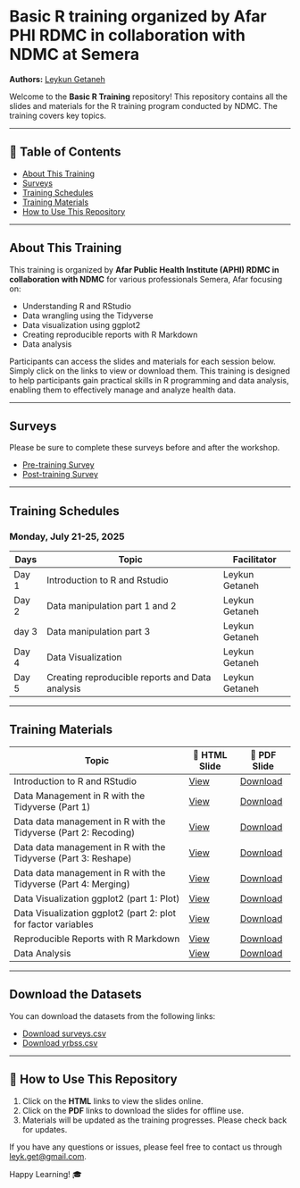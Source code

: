 # Basic R training organized by Afar PHI RDMC in collaboration with NDMC at Semera

**Authors:** [Leykun Getaneh](https://github.com/leykunget)  

Welcome to the **Basic R Training** repository! This repository contains all the slides and materials for the R training program conducted by NDMC. The training covers key topics.

---

## 📌 Table of Contents
- [About This Training](#about-this-training)
- [Surveys](#surveys)
- [Training Schedules](#training-schedules)
- [Training Materials](#training-materials)
- [How to Use This Repository](#how-to-use-this-repository)

---

## About This Training
This training is organized by **Afar Public Health Institute (APHI) RDMC in collaboration with NDMC** for various professionals Semera, Afar focusing on: 

- Understanding R and RStudio
- Data wrangling using the Tidyverse 
- Data visualization using ggplot2 
- Creating reproducible reports with R Markdown 
- Data analysis 

Participants can access the slides and materials for each session below. Simply click on the links to view or download them.
This training is designed to help participants gain practical skills in R programming and data analysis, enabling them to effectively manage and analyze health data.

---

## Surveys
Please be sure to complete these surveys before and after the workshop.

- [Pre-training Survey](https://forms.gle/Y4oyyewFZwW1fZhh6)
- [Post-training Survey]()

---

##  Training Schedules 

### Monday, July 21-25, 2025

| Days  | Topic | Facilitator |
|------|-----------------------------------------------|-------------|
| Day 1 | Introduction to R and Rstudio  | Leykun Getaneh|
| Day 2 | Data manipulation part 1 and 2 | Leykun Getaneh |
| day 3 | Data manipulation part 3  | Leykun Getaneh |
| Day 4 | Data Visualization | Leykun Getaneh |
| Day 5 | Creating reproducible reports and Data analysis | Leykun Getaneh|

---

##  Training Materials

| Topic  | 📂 HTML Slide | 📂 PDF Slide |
|--------------------------------------------|------------------------------------------------|------------------------------------------------|
| Introduction to R and RStudio | [View](https://leykungetaneh.quarto.pub/day_1/) | [Download]() |
| Data Management in R with the Tidyverse (Part 1) | [View]() | [Download]() |
| Data data management in R with the Tidyverse (Part 2: Recoding) | [View]() | [Download]() |
| Data data management in R with the Tidyverse (Part 3: Reshape) | [View]() | [Download]() |
| Data data management in R with the Tidyverse (Part 4: Merging) | [View]() | [Download]() |
| Data Visualization ggplot2 (part 1: Plot)| [View]() | [Download]() |
| Data Visualization ggplot2 (part 2: plot for factor variables | [View]() | [Download]() |
| Reproducible Reports with R Markdown | [View]() | [Download]() |
| Data Analysis | [View]() | [Download]() |

---

## Download the Datasets

You can download the datasets from the following links:

- [Download surveys.csv](https://drive.google.com/uc?export=download&id=1BanaMyyBYcSASAhgYHj0pIiskvVjrIhX)
- [Download yrbss.csv](https://drive.google.com/uc?export=download&id=1CAMbI977y1lYM0RrdTeWiB8eH-WvcD8Q)

---

## 🚀 How to Use This Repository
1. Click on the **HTML** links to view the slides online.
2. Click on the **PDF** links to download the slides for offline use.
3. Materials will be updated as the training progresses. Please check back for updates.

If you have any questions or issues, please feel free to contact us through  [leyk.get@gmail.com](mailto:leyk.get@gmail.com).

Happy Learning! 🎓  